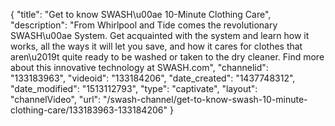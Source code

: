 {
    "title": "Get to know SWASH\u00ae 10-Minute Clothing Care",
    "description": "From Whirlpool and Tide comes the revolutionary SWASH\u00ae System. Get acquainted with the system and learn how it works, all the ways it will let you save, and how it cares for clothes that aren\u2019t quite ready to be washed or taken to the dry cleaner. Find more about this innovative technology at SWASH.com",
    "channelid": "133183963",
    "videoid": "133184206",
    "date_created": "1437748312",
    "date_modified": "1513112793",
    "type": "captivate",
    "layout": "channelVideo",
    "url": "\/swash-channel\/get-to-know-swash-10-minute-clothing-care\/133183963-133184206"
}